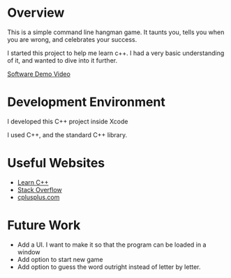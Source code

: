 # Overview

This is a simple command line hangman game. It taunts you, tells you when you are wrong, and celebrates your success.

I started this project to help me learn c++. I had a very basic understanding of it, and wanted to dive into it further.

[Software Demo Video](https://youtu.be/GmMce6i2Ypo)

# Development Environment

I developed this C++ project inside Xcode

I used C++, and the standard C++ library.

# Useful Websites

- [Learn C++](http://learncpp.com)
- [Stack Overflow](http://stackoverflow.com)
- [cplusplus.com](http://cplusplus.com/)

# Future Work

- Add a UI. I want to make it so that the program can be loaded in a window
- Add option to start new game
- Add option to guess the word outright instead of letter by letter.
